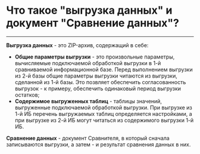 # Что такое "выгрузка данных" и документ "Сравнение данных"?
---
**Выгрузка данных** - это ZIP-архив, содержащий в себе:

- **Общие параметры выгрузки** - это произвольные параметры, вычисляемые подключаемой обработкой выгрузки в 1-й сравниваемой информационной базе. Перед выполнением выгрузки из 2-й базы общие параметры выгрузки читаются из выгрузки, сделанной из 1-й базы. Это позвляет обеспечить согласованность выгрузок - к примеру, обеспечить одинаковый период выгрузки остатков;
- **Содержимое выгруженных таблиц** - таблицы значений, выгруженные подключаемой обработкой выгрузки. При выгрузке из 1-й ИБ перечень выгружаемых таблиц определяется настройками, а при выгрузке из 2-й ИБ могут читаться из содержимого выгрузки 1-й ИБ.

**Сравнение данных** - документ Сравнителя, в который сначала записываются выгрузки, а затем - и результат сравнения данных в них.